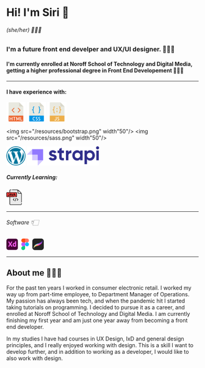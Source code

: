 # Hi! I'm Siri 👋

###### (she/her) 🙋🏻‍♀️

### I'm a future front end develper and UX/UI designer. 👩🏻‍💻

#### I'm currently enrolled at Noroff School of Technology and Digital Media, getting a higher professional degree in Front End Developement 👩🏻‍🎓

---

#### I have experience with:

<img src="/resources/002-html.png" width="50" /> <img src="/resources/003-css.png" width="50" /> <img src="/resources/001-javascript.png" width="50" />

<img src="/resources/bootstrap.png" width"50"/> <img src="/resources/sass.png" width"50"/>

<img src="/resources/WP.png" width="50"> <img src="/resources/PNG.logo.purple.dark.png" height="50">

##### Currently Learning:

<img src="/resources/java.png" width="40" />

---

###### Software 👇🏻

<img src="/resources/001-xd.png" width="30" /> <img src="/resources/002-figma.png" width="30" /> <img src="/resources/procreate.png" width="30" />

---

## About me 🙋🏻‍♀️

For the past ten years I worked in consumer electronic retail. I worked my way up from part-time employee, to Department Manager of Operations. My passion has always been tech, and when the pandemic hit I started taking tutorials on programming. I decided to pursue it as a career, and enrolled at Noroff School of Technology and Digital Media. I am currently finishing my first year and am just one year away from becoming a front end developer.

In my studies I have had courses in UX Design, IxD and general design principles, and I really enjoyed working with design. This is a skill I want to develop further, and in addition to working as a developer, I would like to also work with design.

<!---
SiriHoyas/SiriHoyas is a ✨ special ✨ repository because its `README.md` (this file) appears on your GitHub profile.
You can click the Preview link to take a look at your changes.
--->
